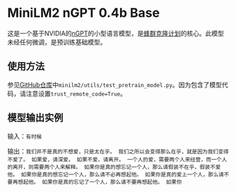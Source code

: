# MiniLM2 nGPT 0.4b Base

这是一个基于NVIDIA的[nGPT](https://github.com/NVIDIA/ngpt)的小型语言模型，是[蜂群克隆计划](https://github.com/SwarmClone)的核心。此模型未经任何微调，是预训练基础模型。

## 使用方法

参见[GitHub仓库](https://github.com/SwarmClone/MiniLM2)中`minilm2/utils/test_pretrain_model.py`。因为包含了模型代码，请注意设置`trust_remote_code=True`。

## 模型输出实例

输入：`有时候`

输出：`我们并不是真的不想爱，只是太在乎。 我们之所以会变得那么在乎，就是因为我们变得不爱了。 如果爱，请深爱。 如果不爱，请离开。 一个人的爱，需要两个人来经营，而一个人的离开，则需要两个人来解释。 如果你是真的想忘记一个人，那么请假装不在乎，假装不爱他。 如果你是真的想忘记一个人，那么请不必再想起他。 如果你是真的爱上一个人，那么请不要再想起他。 如果你是真的忘记了一个人，那么请不要再想起他。 如果你`